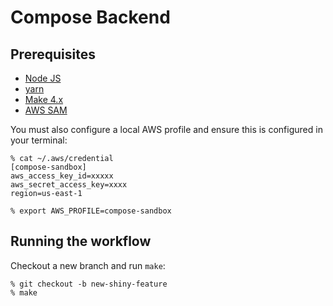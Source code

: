 # Compose Backend

## Prerequisites

- [Node JS](https://nodejs.org/en/)
- [yarn](https://yarnpkg.com/getting-started/install)
- [Make 4.x](https://formulae.brew.sh/formula/make)
- [AWS SAM](https://docs.aws.amazon.com/serverless-application-model/latest/developerguide/serverless-sam-cli-install.html)

You must also configure a local AWS profile and ensure this is configured in your terminal:

```
% cat ~/.aws/credential
[compose-sandbox]
aws_access_key_id=xxxxx
aws_secret_access_key=xxxx
region=us-east-1

% export AWS_PROFILE=compose-sandbox
```

## Running the workflow

Checkout a new branch and run `make`:

```
% git checkout -b new-shiny-feature
% make
```
